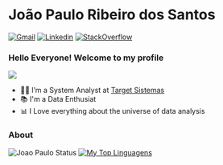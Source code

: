 # João Paulo Ribeiro dos Santos

[![Gmail](https://img.shields.io/badge/-Gmail-c14438?style=for-the-badge&logo=Gmail&logoColor=white&link=mailto:karanalpe@gmail.com)](mailto:joao1615@gmail.com)
[![Linkedin](https://img.shields.io/badge/LinkedIn-blue?style=for-the-badge&logo=Linkedin)](https://www.linkedin.com/in/joão-paulo-ribeiro-dos-santos-7716499b)
[![StackOverflow](https://img.shields.io/badge/Stackoverflow-lightgrey?style=for-the-badge&logo=stack-overflow)](https://stackoverflow.com/users/15117023/joao-paulo-santos)

### Hello Everyone! Welcome to my profile
<p><img style='margin: 0 auto' src="https://media.giphy.com/media/XD9o33QG9BoMis7iM4/source.gif"></p>

- 👨‍💻 I’m a System Analyst at <a target="_blank" href="https://www.targetsistemas.com.br/">Target Sistemas</a>
- 📚 I'm a Data Enthusiat
- 📊 I Love everything about the universe of data analysis

### About

![Joao Paulo Status](https://github-readme-stats.vercel.app/api?username=Joao-TheCosmosIsInfinite&layout&show_icons=true)
[![My Top Linguagens](https://github-readme-stats.vercel.app/api/top-langs/?username=Joao-TheCosmosIsInfinite&layout=compact)](https://github.com/anuraghazra/github-readme-stats)

